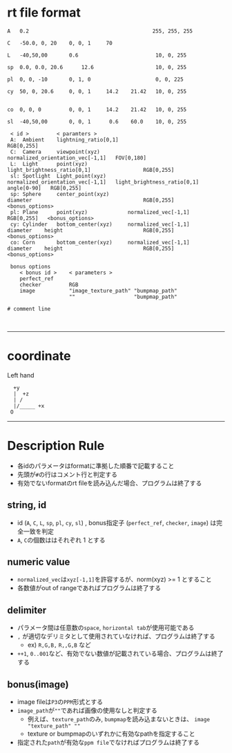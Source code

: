 # rt file format

```
A   0.2                                        255, 255, 255

C   -50.0, 0, 20    0, 0, 1     70

L   -40,50,00       0.6                         10, 0, 255

sp  0.0, 0.0, 20.6      12.6                    10, 0, 255

pl  0, 0, -10       0, 1, 0                     0, 0, 225

cy  50, 0, 20.6     0, 0, 1     14.2    21.42   10, 0, 255


co  0, 0, 0         0, 0, 1     14.2    21.42   10, 0, 255

sl  -40,50,00       0, 0, 1      0.6    60.0    10, 0, 255
```

```
 < id >         < paramters >
 A:  Ambient    lightning_ratio[0,1]                                                                                  RGB[0,255]
 C:  Camera     viewpoint(xyz)         normalized_orientation_vec[-1,1]   FOV[0,180]
 L:  Light      point(xyz)                                                light_brightness_ratio[0,1]                 RGB[0,255]
 sl: Spotlight  Light_point(xyz)       normalized_orientation_vec[-1,1]   light_brightness_ratio[0,1]   angle[0-90]   RGB[0,255]
 sp: Sphere     center_point(xyz)                                         diameter                                    RGB[0,255]   <bonus_options>
 pl: Plane      point(xyz)             normalized_vec[-1,1]                                                           RGB[0,255]   <bonus_options>
 cy: Cylinder   bottom_center(xyz)     normalized_vec[-1,1]               diameter    height                          RGB[0,255]   <bonus_options>
 co: Corn       bottom_center(xyz)     normalized_vec[-1,1]               diameter    height                          RGB[0,255]   <bonus_options>

 bonus options
    < bonus id >    < parameters >
    perfect_ref
    checker         RGB
    image           "image_texture_path" "bumpmap_path"
                    ""                   "bumpmap_path"
                    
# comment line

```
<br>
<hr>

# coordinate
Left hand
```
  +y
  |  +z
  | /
  |/_____ +x
 O
```
<hr>


# Description Rule
* 各idのパラメータはformatに準拠した順番で記載すること
* 先頭が`#`の行はコメント行と判定する
* 有効でないformatのrt fileを読み込んだ場合、プログラムは終了する

## string, id
* id (`A`, `C`, `L`, `sp`, `pl`, `cy`, `sl`) , bonus指定子 (`perfect_ref`, `checker`, `image`) は完全一致を判定
* `A`, `C`の個数ははそれぞれ 1 とする

## numeric value
* `normalized_vec`は`xyz[-1,1]`を許容するが、norm(xyz) >= 1 とすること
* 各数値がout of rangeであればプログラムは終了する

## delimiter
* パラメータ間は任意数の`space`, `horizontal tab`が使用可能である
* `,` が適切なデリミタとして使用されていなければ、プログラムは終了する
  - ex) `R,G,B,` `R,,G,B` など
* `++1`,  `0..001`など、有効でない数値が記載されている場合、プログラムは終了する

## bonus(image)
* image fileは`P3`の`PPM`形式とする
* `image_path`が`""`であれば画像の使用なしと判定する
  - 例えば、`texture_path`のみ, `bumpmap`を読み込まないときは、 `image "texture_path" ""`
  - texture or bumpmapのいずれかに有効なpathを指定すること
* 指定された`path`が有効な`ppm file`でなければプログラムは終了する
